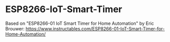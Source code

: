 # ESP8266-IoT-Smart-Timer

Based on "ESP8266-01 IoT Smart Timer for Home Automation" by Eric Brouwer:
https://www.instructables.com/ESP8266-01-IoT-Smart-Timer-for-Home-Automation/
